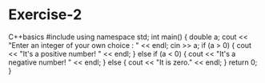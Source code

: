 # Exercise-2
C++basics
#include<iostream>
using namespace std;
int main()
{
	double a;
	cout << "Enter an integer of your own choice : " << endl;
	cin >> a;
	if (a > 0)
	{
		cout << "It's a positive number! " << endl;
	}
	else if (a < 0)
	{
		cout << "It's a negative number! " << endl;
	}
	else
	{
		cout << "It is zero." << endl;
	}
	return 0;
}
